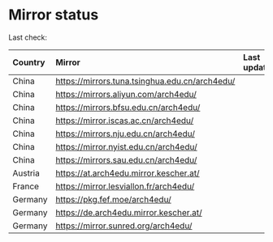 <script src="./time.js"></script>
# Mirror status
Last check: <script type="text/javascript">localize(1700227283.845701);</script>

|Country|Mirror|Last update|
|:------|:-----|:----------|
|China|https://mirrors.tuna.tsinghua.edu.cn/arch4edu/|<script type="text/javascript">localize(1700202739);</script>|
|China|https://mirrors.aliyun.com/arch4edu/|<script type="text/javascript">localize(1700202739);</script>|
|China|https://mirrors.bfsu.edu.cn/arch4edu/|<script type="text/javascript">localize(1700202739);</script>|
|China|https://mirror.iscas.ac.cn/arch4edu/|<script type="text/javascript">localize(1700202739);</script>|
|China|https://mirrors.nju.edu.cn/arch4edu/|<script type="text/javascript">localize(1700159477);</script>|
|China|https://mirror.nyist.edu.cn/arch4edu/|<script type="text/javascript">localize(1700202739);</script>|
|China|https://mirrors.sau.edu.cn/arch4edu/|<script type="text/javascript">localize(1700202739);</script>|
|Austria|https://at.arch4edu.mirror.kescher.at/|<script type="text/javascript">localize(1700202739);</script>|
|France|https://mirror.lesviallon.fr/arch4edu/|<script type="text/javascript">localize(1700202739);</script>|
|Germany|https://pkg.fef.moe/arch4edu/|<script type="text/javascript">localize(1700202739);</script>|
|Germany|https://de.arch4edu.mirror.kescher.at/|<script type="text/javascript">localize(1700202739);</script>|
|Germany|https://mirror.sunred.org/arch4edu/|<script type="text/javascript">localize(1700202739);</script>|

<script src="./tablefilter/tablefilter.js"></script>
<script src="./table.js"></script>